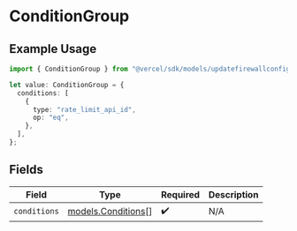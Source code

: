 # ConditionGroup

## Example Usage

```typescript
import { ConditionGroup } from "@vercel/sdk/models/updatefirewallconfigop.js";

let value: ConditionGroup = {
  conditions: [
    {
      type: "rate_limit_api_id",
      op: "eq",
    },
  ],
};
```

## Fields

| Field                                          | Type                                           | Required                                       | Description                                    |
| ---------------------------------------------- | ---------------------------------------------- | ---------------------------------------------- | ---------------------------------------------- |
| `conditions`                                   | [models.Conditions](../models/conditions.md)[] | :heavy_check_mark:                             | N/A                                            |